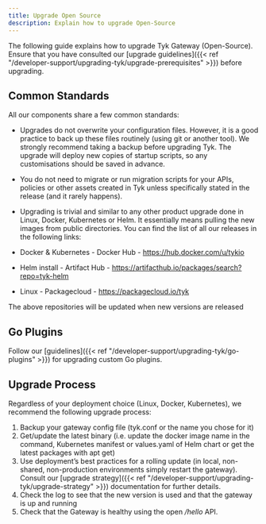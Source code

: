 ```yaml
---
title: Upgrade Open Source
description: Explain how to upgrade Open-Source
---
```


The following guide explains how to upgrade Tyk Gateway (Open-Source). Ensure that you have consulted our [upgrade guidelines]({{< ref "/developer-support/upgrading-tyk/upgrade-prerequisites" >}}) before upgrading.

## Common Standards

All our components share a few common standards:

- Upgrades do not overwrite your configuration files. However, it is a good practice to back up these files routinely (using git or another tool). We strongly recommend taking a backup before upgrading Tyk. The upgrade will deploy new copies of startup scripts, so any customisations should be saved in advance.

- You do not need to migrate or run migration scripts for your APIs, policies or other assets created in Tyk unless specifically stated in the release (and it rarely happens).

- Upgrading is trivial and similar to any other product upgrade done in Linux, Docker, Kubernetes or Helm. It essentially means pulling the new images from public directories. You can find the list of all our releases in the following links:

- Docker & Kubernetes - Docker Hub - https://hub.docker.com/u/tykio
- Helm install - Artifact Hub - https://artifacthub.io/packages/search?repo=tyk-helm
- Linux - Packagecloud - https://packagecloud.io/tyk

The above repositories will be updated when new versions are released

## Go Plugins

Follow our [guidelines]({{< ref "/developer-support/upgrading-tyk/go-plugins" >}}) for upgrading custom Go plugins.

## Upgrade Process

Regardless of your deployment choice (Linux, Docker, Kubernetes), we recommend the following upgrade process:

1. Backup your gateway config file (tyk.conf or the name you chose for it)
2. Get/update the latest binary (i.e. update the docker image name in the command, Kubernetes manifest or values.yaml of Helm chart or get the latest packages with apt get)
3. Use deployment’s best practices for a rolling update (in local, non-shared, non-production environments simply restart the gateway). Consult our [upgrade strategy]({{< ref "/developer-support/upgrading-tyk/upgrade-strategy" >}}) documentation for further details.
4. Check the log to see that the new version is used and that the gateway is up and running
5. Check that the Gateway is healthy using the open */hello* API.
